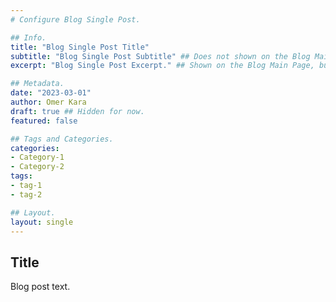 ```yaml
---
# Configure Blog Single Post.

## Info.
title: "Blog Single Post Title"
subtitle: "Blog Single Post Subtitle" ## Does not shown on the Blog Main Page.
excerpt: "Blog Single Post Excerpt." ## Shown on the Blog Main Page, but does not shown on the Blog Post Page.

## Metadata.
date: "2023-03-01"
author: Omer Kara
draft: true ## Hidden for now.
featured: false

## Tags and Categories.
categories:
- Category-1
- Category-2
tags:
- tag-1
- tag-2

## Layout.
layout: single
---
```


## Title
Blog post text.
